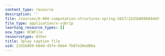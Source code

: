```yaml
---
content_type: resource
description: ''
file: /courses/6-004-computation-structures-spring-2017/22d1b869b84d45fe6bb4fb87e16ed86a_Sqhb-TGC4aQ.srt
file_type: application/x-subrip
learning_resource_types: []
ocw_type: OCWFile
resourcetype: Other
title: 3play caption file
uid: 22d1b869-b84d-45fe-6bb4-fb87e16ed86a
---
```

